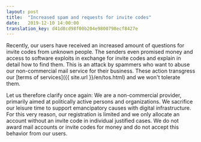 ```yaml
---
layout: post
title:  "Increased spam and requests for invite codes"
date:   2019-12-10 14:00:00
translation_key: d41d8cd98f00b204e9800798ecf8427e
---
```


Recently, our users have received an increased amount of questions for invite codes from unknown people.
The senders even promised money and access to software exploits in exchange for invite codes and explain in detail how to find them.
This is an attack by spammers who want to abuse our non-commercial mail service for their business.
These action transgress our [terms of services]({{ site.url }}/en/tos.html) and we won't tolerate them.

Let us therefore clarify once again:
We are a non-commercial provider, primarily aimed at politically active persons and organizations.
We sacrifice our leisure time to support emancipatory causes with digital infrastructure.
For this very reason, our registration is limited and we only allocate an account without an invite code in individual justified cases.
We do not award mail accounts or invite codes for money and do not accept this behavior from our users.
